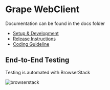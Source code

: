# Grape WebClient

Documentation can be found in the docs folder

- [Setup & Development](https://github.com/ubergrape/grape-web-client/blob/master/docs/development.md)
- [Release Instructions](https://github.com/ubergrape/grape-web-client/blob/master/docs/release.md)
- [Coding Guideline](https://github.com/ubergrape/grape-web-client/blob/master/docs/coding-guideline.md)

## End-to-End Testing

Testing is automated with BrowserStack

![browserstack](https://www.browserstack.com/images/layout/logo.svg)